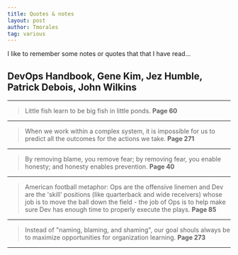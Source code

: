 ```yaml
---
title: Quotes & notes
layout: post
author: Tmorales
tag: various
---
```


I like to remember some notes or quotes that that I have read...

## DevOps Handbook, Gene Kim, Jez Humble, Patrick Debois, John Wilkins
---
> Little fish learn to be big fish in little ponds. **Page 60**

---
> When we work within a complex system, it is impossible for us to predict all the outcomes for the actions we take. **Page 271**

---
> By removing blame, you remove fear; by removing fear, you enable honesty; and honesty enables prevention. **Page 40**

---
> American football metaphor: Ops are the offensive linemen and Dev are the 'skill' positions (like quarterback and wide receivers) whose job is to move the ball down the field - the job of Ops is to help make sure Dev has enough time to properly execute the plays. **Page 85**

---
> Instead of "naming, blaming, and shaming", our goal shouls always be to maximize opportunities for organization learning. **Page 273**

---